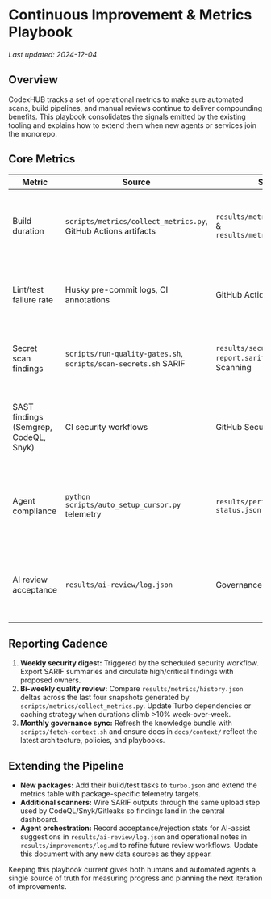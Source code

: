 # Continuous Improvement & Metrics Playbook

_Last updated: 2024-12-04_

## Overview

CodexHUB tracks a set of operational metrics to make sure automated scans, build
pipelines, and manual reviews continue to deliver compounding benefits. This
playbook consolidates the signals emitted by the existing tooling and explains
how to extend them when new agents or services join the monorepo.

## Core Metrics

| Metric                                | Source                                                          | Storage                                                        | Usage                                                                        |
| ------------------------------------- | --------------------------------------------------------------- | -------------------------------------------------------------- | ---------------------------------------------------------------------------- |
| Build duration                        | `scripts/metrics/collect_metrics.py`, GitHub Actions artifacts  | `results/metrics/latest.json` & `results/metrics/history.json` | Detect regressions in CI wall time and update Turbo task graph definitions.  |
| Lint/test failure rate                | Husky pre-commit logs, CI annotations                           | GitHub Actions dashboard                                       | Highlight noisy rules that require suppression or refactoring.               |
| Secret scan findings                  | `scripts/run-quality-gates.sh`, `scripts/scan-secrets.sh` SARIF | `results/security/gitleaks-report.sarif` + Code Scanning       | Drive credential rotations and coverage of high-risk paths.                  |
| SAST findings (Semgrep, CodeQL, Snyk) | CI security workflows                                           | GitHub Security tab                                            | Prioritise remediation with severity/effort rubric defined in `SECURITY.md`. |
| Agent compliance                      | `python scripts/auto_setup_cursor.py` telemetry                 | `results/performance/cursor-status.json`                       | Ensure Cursor enforcement remains active for every automation task.          |
| AI review acceptance                  | `results/ai-review/log.json`                                    | Governance dashboards                                          | Measure ROI of AI-assisted workflows and adjust approval thresholds.         |

## Reporting Cadence

1. **Weekly security digest:** Triggered by the scheduled security workflow. Export
   SARIF summaries and circulate high/critical findings with proposed owners.
2. **Bi-weekly quality review:** Compare `results/metrics/history.json` deltas across
   the last four snapshots generated by `scripts/metrics/collect_metrics.py`. Update Turbo dependencies or caching strategy when durations climb >10% week-over-week.
3. **Monthly governance sync:** Refresh the knowledge bundle with
   `scripts/fetch-context.sh` and ensure docs in `docs/context/` reflect the latest
   architecture, policies, and playbooks.

## Extending the Pipeline

- **New packages:** Add their build/test tasks to `turbo.json` and extend the
  metrics table with package-specific telemetry targets.
- **Additional scanners:** Wire SARIF outputs through the same upload step used by
  CodeQL/Snyk/Gitleaks so findings land in the central dashboard.
- **Agent orchestration:** Record acceptance/rejection stats for AI-assist
  suggestions in `results/ai-review/log.json` and operational notes in
  `results/improvements/log.md` to refine future review workflows. Update this document with any
  new data sources as they appear.

Keeping this playbook current gives both humans and automated agents a single
source of truth for measuring progress and planning the next iteration of
improvements.
